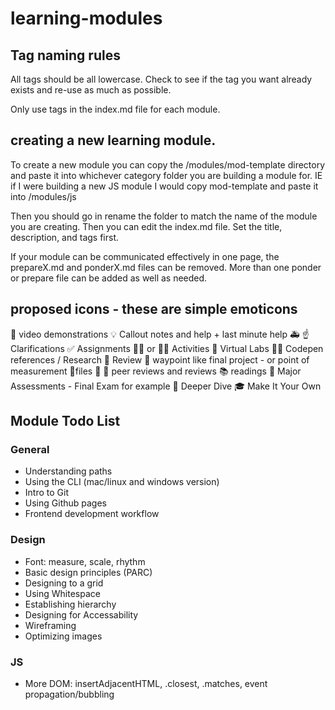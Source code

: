 # learning-modules

## Tag naming rules

All tags should be all lowercase. Check to see if the tag you want already exists and re-use as much as possible.

Only use tags in the index.md file for each module.

## creating a new learning module.

To create a new module you can copy the /modules/mod-template directory and paste it into whichever category folder you are building a module for. IE if I were building a new JS module I would copy mod-template and paste it into /modules/js

Then you should go in rename the folder to match the name of the module you are creating. Then you can edit the index.md file. Set the title, description, and tags first.

If your module can be communicated effectively in one page, the prepareX.md and ponderX.md files can be removed. More than one ponder or prepare file can be added as well as needed.

## proposed icons - these are simple emoticons

🎦 video demonstrations
💡 Callout notes and help + last minute help 🚑
☝ Clarifications
✅ Assignments
👷‍♀️ or 🏃‍♂️ Activities
🧪 Virtual Labs
👨‍💻 Codepen references / Research
🔁 Review
📍 waypoint like final project - or point of measurement
📁files
💫 🔀 peer reviews and reviews
📚 readings
📐 Major Assessments - Final Exam for example
🤿 Deeper Dive
🎓 Make It Your Own

## Module Todo List

### General

- Understanding paths
- Using the CLI (mac/linux and windows version)
- Intro to Git
- Using Github pages
- Frontend development workflow

### Design

- Font: measure, scale, rhythm
- Basic design principles (PARC)
- Designing to a grid
- Using Whitespace
- Establishing hierarchy
- Designing for Accessability
- Wireframing
- Optimizing images

### JS

- More DOM: insertAdjacentHTML, .closest, .matches, event propagation/bubbling
